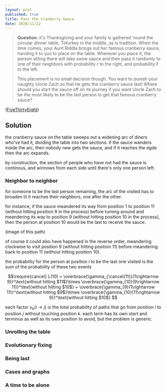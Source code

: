 ```yaml
---
layout: post
published: true
title: Pass the Cranberry Sauce
date: 2020/11/22
---
```


>**Question**: it's Thanksgiving and your family is gathered 'round the circular dinner table, Tofurkey in the middle, as is tradition. When the time comes, your Aunt Riddla brings out her famous cranberry sauce, handing it to you to place on the table. Wherever you place it, the person sitting there will take some sauce and then pass it randomly to one of their neighbors with probability $r$ to the right, and probability $\ell$ to the left. 
>
>This placement is no small decision though. You want to punish your naughty Uncle Zach so that he gets the cranberry sauce last! Where should you start the sauce off on its journey if you want Uncle Zach to be the most likely to be the last person to get that famous cranberry sauce?

<!--more-->

([FiveThirtyEight](https://fivethirtyeight.com/features/can-you-pass-the-cranberry-sauce/))

## Solution

the cranberry sauce on the table sweeps out a widening arc of diners who've had it, dividing the table into two sections. if the sauce wanders inside the arc, then nobody new gets the sauce, and if it reaches the egde then the arc expands. 

by construction, the section of people who have not had the sauce is continous, and winnows from each side until there's only one person left. 

### Neighbor to neighbor

for someone to be the last person remaining, the arc of the visited has to broaden til it reaches their neighbors, one after the other.

for instance, if the sauce meandered its way from position $1$ to position $11$ (without hitting position $9$ in the process) before turning around and meandering its way to position $9$ (without hitting position $10$ in the process), then the person at position $10$ would be the last to receive the sauce. 

(image of this path)

of course it could also have happened in the reverse order, meandering clockwise to visit position $9$ (without hitting position $11$) before meandering back to position $11$ (without hitting position $10$).

the probability for the person at position $i$ to be the last one visited is the sum of the probability of these two events

$$\require{cancel} L(10) = \overbrace{\gamma_{\cancel{11}}(1\rightarrow 9)}^\text{without hitting $11$}\times \overbrace{\gamma_{10}(9\rightarrow 11)}^\text{without hitting $10$} + \overbrace{\gamma_{9}(1\rightarrow 11)}^\text{without hitting $9$}\times \overbrace{\gamma_{10}(11\rightarrow 9)}^\text{without hitting $10$} $$

each factor $\gamma_k(i\rightarrow j)$ is the total probability of paths that go from position $i$ to position $j$ without touching position $k.$ each term has its own start and terminus as well as its own position to avoid, but the problem is generic. 


### Unrolling the table

### Evolutionary fixing

### Being last

### Cases and graphs

### A time to be alone

<br>
